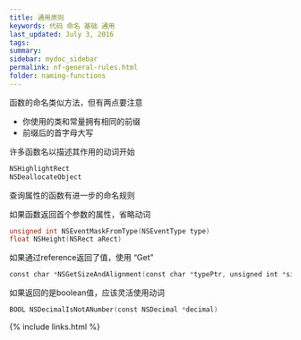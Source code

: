 ```yaml
---
title: 通用原则
keywords: 代码 命名 基础 通用
last_updated: July 3, 2016
tags:
summary:
sidebar: mydoc_sidebar
permalink: nf-general-rules.html
folder: naming-functions
---
```



函数的命名类似方法，但有两点要注意

- 你使用的类和常量拥有相同的前缀
- 前缀后的首字母大写

许多函数名以描述其作用的动词开始

```objective-c
NSHighlightRect
NSDeallocateObject
```

查询属性的函数有进一步的命名规则

如果函数返回首个参数的属性，省略动词

```objective-c
unsigned int NSEventMaskFromType(NSEventType type)
float NSHeight(NSRect aRect)
```

如果通过reference返回了值，使用 “Get”

```objective-c
const char *NSGetSizeAndAlignment(const char *typePtr, unsigned int *sizep, unsigned int *alignp)
```

如果返回的是boolean值，应该灵活使用动词 

```objective-c
BOOL NSDecimalIsNotANumber(const NSDecimal *decimal)
```




{% include links.html %}
